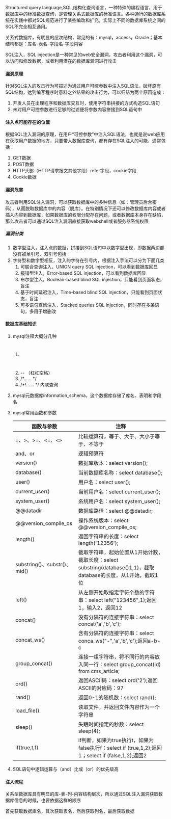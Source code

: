 Structured query language,SQL,结构化查询语言，一种特殊的编程语言，用于数据库中的标准数据查询，是管理关系式数据库的标准语言。各种通行的数据库系统在实践中都对SQL规范进行了某些编改和扩充，实际上不同的数据库系统之间的SQL不完全相互通用。

关系式数据库，有明显的层次结构，常见的有：mysql，access，Oracle；基本结构都是：库名-表名-字段名-字段内容

SQL注入，SQL injection是一种常见的web安全漏洞，攻击者利用这个漏洞，可以访问和修改数据，或者利用潜在的数据库漏洞进行攻击

#### 漏洞原理

针对SQL注入的攻击行为可描述为通过用户可控参数中注入SQL语法，破坏原有SQL结构，达到编写程序时意料之外结果的攻击行为，可以归结为两个原因造成：

1. 开发人员在出理程序和数据库交互时，使用字符串拼接的方式构造SQL语句
2. 未对用户可控参数进行足够的过滤便将参数内容拼接到SQL语句中

#### 注入点可能存在的位置

根据SQL注入漏洞的原理，在用户“可控参数”中注入SQL语法，也就是说web应用在获取用户数据的地方，只要带入数据库查询，都有存在SQL注入的可能，通常包括：

1. GET数据
2. POST数据
3. HTTP头部（HTTP请求报文其他字段）refer字段，cookie字段
4. Cookie数据

#### 漏洞危害

攻击者利用SQL注入漏洞，可以获取数据库中的多种信息（如：管理员后台密码），从而脱取数据库中的内容（脱库）。在特别情况下还可以修改数据库内容或者插入内容到数据库，如果数据库的权限分配存在问题，或者数据库本身存在缺陷，那么攻击者可以通过SQL注入漏洞直接获取webshell或者服务器系统权限

##### 	漏洞分类

1. 数字型注入，注入点的数据，拼接到SQL语句中以数字型出现，即数据两边都没有被单引号、双引号包括
2. 字符型和数字型相反，注入的字符在引号内，根据注入手法可以分为下面几类
   1. 可联合查询注入，UNION query SQL injection，可以看到数据库回显
   2. 报错型注入，Error-based SQL injection，可以看到数据库回显
   3. 布尔型注入，Boolean-based blind SQL injection，只能看到页面状态，盲注
   4. 基于时间延迟注入，Time-based blind SQL injection，只能看到页面状态，盲注
   5. 可多语句查询注入，Stacked queries SQL injection，同时存在多条语句，多用于增删改

#### 数据库基础知识

1. mysql注释大概分几种

   1. #
   2. --  （杠杠空格）
   3. /*…… */
   4. /*!…… */ 内联查询

2. mysql元数据库information_schema，这个数据库存储了库名、表明和字段名

3. mysql常用函数和参数

   | 函数与参数                   | 注释                                                         |
   | ---------------------------- | ------------------------------------------------------------ |
   | =、>、>=、<=、<>             | 比较运算符，等于、大于、大小于等于、不等于                   |
   | and、or                      | 逻辑预算符                                                   |
   | version()                    | 数据库版本：select version();                                |
   | database()                   | 当前数据库名称：select database();                           |
   | user()                       | 用户名：select user();                                       |
   | current_user()               | 当前用户名：select current_user();                           |
   | system_user()                | 系统用户名：select system_user();                            |
   | @@datadir                    | 数据库路径：select @@datadir;                                |
   | @@version_compile_os         | 操作系统版本：select @@version_compile_os;                   |
   | length()                     | 返回字符串的长度：select length('12356');                    |
   | substring()、substr()、mid() | 截取字符串，起始位置从1开始计数，截取长度：select substring(database()1,1)，截取database的长度，从1开始，截取1位 |
   | left()                       | 从左侧开始取指定字符个数的字符串：select left("123456",1);返回1，输入2，返回12 |
   | concat()                     | 没有分隔符的连接字符串：select concat('a','b','c');          |
   | concat_ws()                  | 含有分隔符的连接字符串：select conca_ws("-",'a','b','c');返回a-b-c |
   | group_concat()               | 连接一组字符串，将不同行的内容放入同一行：select group_concat(id) from cms_article; |
   | ord()                        | 返回ASCII码：select ord('2');返回ASCII的对应码：97           |
   | rand()                       | 返回0-1的随机数：select rand();                              |
   | load_file()                  | 读取文件，并返回文件内容作为一个字符串                       |
   | sleep()                      | 失眠时间指定的秒数：select sleep(4);                         |
   | if(true,t,f)                 | if判断，如果为true执行t，如果为false执行f：select if (true,1,2);返回1；select if (false,1,2);返回2 |

4. SQL语句中逻辑运算与（and）比或（or）的优先级高

#### 注入流程

关系型数据库具有明显的库-表-列-内容结构层次，所以通过SQL注入漏洞获取数据库信息的时候，也要依据这样的顺序

首先获取数据库名，其次获取表名，然后获取列名，最后获取数据